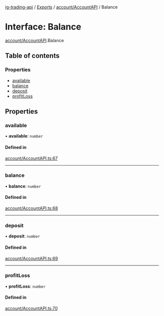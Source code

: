 [ig-trading-api](../README.md) / [Exports](../modules.md) / [account/AccountAPI](../modules/account_AccountAPI.md) / Balance

# Interface: Balance

[account/AccountAPI](../modules/account_AccountAPI.md).Balance

## Table of contents

### Properties

- [available](account_AccountAPI.Balance.md#available)
- [balance](account_AccountAPI.Balance.md#balance)
- [deposit](account_AccountAPI.Balance.md#deposit)
- [profitLoss](account_AccountAPI.Balance.md#profitloss)

## Properties

### available

• **available**: `number`

#### Defined in

[account/AccountAPI.ts:67](https://github.com/bennycode/ig-trading-api/blob/f7fd8d0/src/account/AccountAPI.ts#L67)

---

### balance

• **balance**: `number`

#### Defined in

[account/AccountAPI.ts:68](https://github.com/bennycode/ig-trading-api/blob/f7fd8d0/src/account/AccountAPI.ts#L68)

---

### deposit

• **deposit**: `number`

#### Defined in

[account/AccountAPI.ts:69](https://github.com/bennycode/ig-trading-api/blob/f7fd8d0/src/account/AccountAPI.ts#L69)

---

### profitLoss

• **profitLoss**: `number`

#### Defined in

[account/AccountAPI.ts:70](https://github.com/bennycode/ig-trading-api/blob/f7fd8d0/src/account/AccountAPI.ts#L70)
